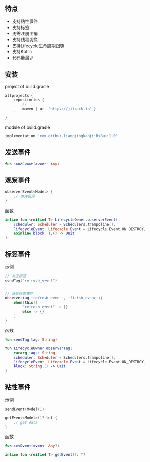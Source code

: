 ## 特点

-   支持粘性事件
-   支持标签
-   无需注册注销
-   支持线程切换
-   支持Lifecycle生命周期跟随
-   支持Kotlin
-   代码量最少



## 安装

project of build.gradle

```groovy
allprojects {
    repositories {
        // ...
        maven { url 'https://jitpack.io' }
    }
}
```



module of build.gradle

```groovy
implementation 'com.github.liangjingkanji:RxBus:1.0'
```


## 发送事件

```kotlin
fun sendEvent(event: Any)
```



## 观察事件

```kotlin
observerEvent<Model> {
	// 事件回调
}
```



函数

```kotlin
inline fun <reified T> LifecycleOwner.observerEvent(
    scheduler: Scheduler = Schedulers.trampoline(),
    lifecycleEvent: Lifecycle.Event = Lifecycle.Event.ON_DESTROY,
    noinline block: T.() -> Unit
)
```



## 标签事件

示例

```kotlin
// 发送标签
sendTag("refresh_event")


// 接受标签事件
observerTag("refresh_event", "finish_event"){
	when(this){
        "refresh_event" -> {}
        else -> {}
    }
}
```



函数

```kotlin
fun sendTag(tag: String)

fun LifecycleOwner.observerTag(
    vararg tags: String,
    scheduler: Scheduler = Schedulers.trampoline(),
    lifecycleEvent: Lifecycle.Event = Lifecycle.Event.ON_DESTROY,
    block: String.() -> Unit
)
```



## 粘性事件

示例

```kotlin
sendEvent(Model(1))

getEvent<Model>()?.let {
	// get data 
}
```



函数

```kotlin
fun setEvent(event: Any?)

inline fun <reified T> getEvent(): T?
```

